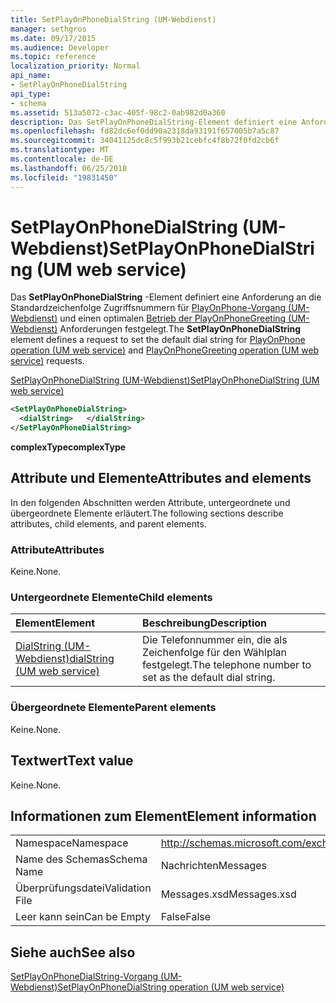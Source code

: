 ```yaml
---
title: SetPlayOnPhoneDialString (UM-Webdienst)
manager: sethgros
ms.date: 09/17/2015
ms.audience: Developer
ms.topic: reference
localization_priority: Normal
api_name:
- SetPlayOnPhoneDialString
api_type:
- schema
ms.assetid: 513a5072-c3ac-405f-98c2-0ab982d0a360
description: Das SetPlayOnPhoneDialString-Element definiert eine Anforderung an die Standardzeichenfolge Zugriffsnummern für PlayOnPhone-Vorgang (UM-Webdienst) festgelegt und PlayOnPhoneGreeting-Vorgang (UM-Webdienst) Anfragen.
ms.openlocfilehash: fd82dc6ef0dd90a2318da93191f657005b7a5c87
ms.sourcegitcommit: 34041125dc8c5f993b21cebfc4f8b72f0fd2cb6f
ms.translationtype: MT
ms.contentlocale: de-DE
ms.lasthandoff: 06/25/2018
ms.locfileid: "19831450"
---
```

# <a name="setplayonphonedialstring-um-web-service"></a><span data-ttu-id="ac91a-103">SetPlayOnPhoneDialString (UM-Webdienst)</span><span class="sxs-lookup"><span data-stu-id="ac91a-103">SetPlayOnPhoneDialString (UM web service)</span></span>

<span data-ttu-id="ac91a-104">Das **SetPlayOnPhoneDialString** -Element definiert eine Anforderung an die Standardzeichenfolge Zugriffsnummern für [PlayOnPhone-Vorgang (UM-Webdienst)](playonphone-operation-um-web-service.md) und einen optimalen [Betrieb der PlayOnPhoneGreeting (UM-Webdienst)](playonphonegreeting-operation-um-web-service.md) Anforderungen festgelegt.</span><span class="sxs-lookup"><span data-stu-id="ac91a-104">The **SetPlayOnPhoneDialString** element defines a request to set the default dial string for [PlayOnPhone operation (UM web service)](playonphone-operation-um-web-service.md) and [PlayOnPhoneGreeting operation (UM web service)](playonphonegreeting-operation-um-web-service.md) requests.</span></span> 
  
[<span data-ttu-id="ac91a-105">SetPlayOnPhoneDialString (UM-Webdienst)</span><span class="sxs-lookup"><span data-stu-id="ac91a-105">SetPlayOnPhoneDialString (UM web service)</span></span>](setplayonphonedialstring-um-web-service.md)
  
```xml
<SetPlayOnPhoneDialString>
  <dialString>   </dialString>
</SetPlayOnPhoneDialString>
```

 <span data-ttu-id="ac91a-106">**complexType**</span><span class="sxs-lookup"><span data-stu-id="ac91a-106">**complexType**</span></span>
## <a name="attributes-and-elements"></a><span data-ttu-id="ac91a-107">Attribute und Elemente</span><span class="sxs-lookup"><span data-stu-id="ac91a-107">Attributes and elements</span></span>

<span data-ttu-id="ac91a-108">In den folgenden Abschnitten werden Attribute, untergeordnete und übergeordnete Elemente erläutert.</span><span class="sxs-lookup"><span data-stu-id="ac91a-108">The following sections describe attributes, child elements, and parent elements.</span></span>
  
### <a name="attributes"></a><span data-ttu-id="ac91a-109">Attribute</span><span class="sxs-lookup"><span data-stu-id="ac91a-109">Attributes</span></span>

<span data-ttu-id="ac91a-110">Keine.</span><span class="sxs-lookup"><span data-stu-id="ac91a-110">None.</span></span>
  
### <a name="child-elements"></a><span data-ttu-id="ac91a-111">Untergeordnete Elemente</span><span class="sxs-lookup"><span data-stu-id="ac91a-111">Child elements</span></span>

|<span data-ttu-id="ac91a-112">**Element**</span><span class="sxs-lookup"><span data-stu-id="ac91a-112">**Element**</span></span>|<span data-ttu-id="ac91a-113">**Beschreibung**</span><span class="sxs-lookup"><span data-stu-id="ac91a-113">**Description**</span></span>|
|:-----|:-----|
|[<span data-ttu-id="ac91a-114">DialString (UM-Webdienst)</span><span class="sxs-lookup"><span data-stu-id="ac91a-114">dialString (UM web service)</span></span>](dialstring-um-web-service.md) <br/> |<span data-ttu-id="ac91a-115">Die Telefonnummer ein, die als Zeichenfolge für den Wählplan festgelegt.</span><span class="sxs-lookup"><span data-stu-id="ac91a-115">The telephone number to set as the default dial string.</span></span>  <br/> |
   
### <a name="parent-elements"></a><span data-ttu-id="ac91a-116">Übergeordnete Elemente</span><span class="sxs-lookup"><span data-stu-id="ac91a-116">Parent elements</span></span>

<span data-ttu-id="ac91a-117">Keine.</span><span class="sxs-lookup"><span data-stu-id="ac91a-117">None.</span></span>
  
## <a name="text-value"></a><span data-ttu-id="ac91a-118">Textwert</span><span class="sxs-lookup"><span data-stu-id="ac91a-118">Text value</span></span>

<span data-ttu-id="ac91a-119">Keine.</span><span class="sxs-lookup"><span data-stu-id="ac91a-119">None.</span></span>
  
## <a name="element-information"></a><span data-ttu-id="ac91a-120">Informationen zum Element</span><span class="sxs-lookup"><span data-stu-id="ac91a-120">Element information</span></span>

|||
|:-----|:-----|
|<span data-ttu-id="ac91a-121">Namespace</span><span class="sxs-lookup"><span data-stu-id="ac91a-121">Namespace</span></span>  <br/> |http://schemas.microsoft.com/exchange/services/2006/messages  <br/> |
|<span data-ttu-id="ac91a-122">Name des Schemas</span><span class="sxs-lookup"><span data-stu-id="ac91a-122">Schema Name</span></span>  <br/> |<span data-ttu-id="ac91a-123">Nachrichten</span><span class="sxs-lookup"><span data-stu-id="ac91a-123">Messages</span></span>  <br/> |
|<span data-ttu-id="ac91a-124">Überprüfungsdatei</span><span class="sxs-lookup"><span data-stu-id="ac91a-124">Validation File</span></span>  <br/> |<span data-ttu-id="ac91a-125">Messages.xsd</span><span class="sxs-lookup"><span data-stu-id="ac91a-125">Messages.xsd</span></span>  <br/> |
|<span data-ttu-id="ac91a-126">Leer kann sein</span><span class="sxs-lookup"><span data-stu-id="ac91a-126">Can be Empty</span></span>  <br/> |<span data-ttu-id="ac91a-127">False</span><span class="sxs-lookup"><span data-stu-id="ac91a-127">False</span></span>  <br/> |
   
## <a name="see-also"></a><span data-ttu-id="ac91a-128">Siehe auch</span><span class="sxs-lookup"><span data-stu-id="ac91a-128">See also</span></span>



[<span data-ttu-id="ac91a-129">SetPlayOnPhoneDialString-Vorgang (UM-Webdienst)</span><span class="sxs-lookup"><span data-stu-id="ac91a-129">SetPlayOnPhoneDialString operation (UM web service)</span></span>](setplayonphonedialstring-operation-um-web-service.md)

